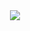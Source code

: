 <div align="center">
  <img src="https://user-images.githubusercontent.com/61476935/115928718-f6d47f80-a45c-11eb-9fda-aaf5258420f5.png">
</div>
